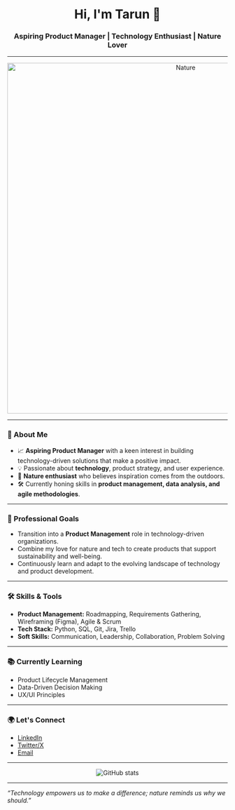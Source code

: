 <!-- Profile README for Tarund007 -->

<h1 align="center">Hi, I'm Tarun 👋</h1>
<h3 align="center">Aspiring Product Manager | Technology Enthusiast | Nature Lover</h3>

---

<p align="center">
  <img src="https://github.com/user-attachments/assets/7c7dc38a-0fc6-43e6-9305-071ebbfa9fc6" alt="Nature" width="800"/>
</p>


---

### 🌱 About Me

- 📈 **Aspiring Product Manager** with a keen interest in building technology-driven solutions that make a positive impact.
- 💡 Passionate about **technology**, product strategy, and user experience.
- 🌳 **Nature enthusiast** who believes inspiration comes from the outdoors.
- 🛠️ Currently honing skills in **product management, data analysis, and agile methodologies**.

---

### 💼 Professional Goals

- Transition into a **Product Management** role in technology-driven organizations.
- Combine my love for nature and tech to create products that support sustainability and well-being.
- Continuously learn and adapt to the evolving landscape of technology and product development.

---

### 🛠️ Skills & Tools

- **Product Management:** Roadmapping, Requirements Gathering, Wireframing (Figma), Agile & Scrum
- **Tech Stack:** Python, SQL, Git, Jira, Trello
- **Soft Skills:** Communication, Leadership, Collaboration, Problem Solving

---

### 📚 Currently Learning

- Product Lifecycle Management
- Data-Driven Decision Making
- UX/UI Principles

---

### 🌍 Let's Connect

- [LinkedIn](https://www.linkedin.com/in/tarun-dinkar-14a5ba252/)
- [Twitter/X](https://x.com/TarunD15414565)
- [Email](mailto:dinkartarun00@gmail.com)

---

<p align="center">
  <img src="https://github-readme-stats.vercel.app/api?username=Tarund007&show_icons=true&theme=tokyonight" alt="GitHub stats" />
</p>

---

*“Technology empowers us to make a difference; nature reminds us why we should.”*
